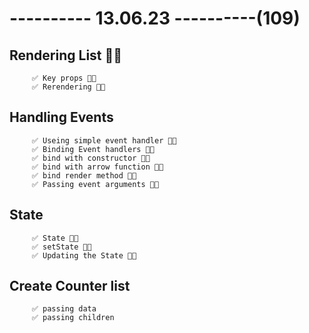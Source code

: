# ---------- 13.06.23 ----------(109)

## Rendering List 👍🏻

         ✅ Key props 👍🏻
         ✅ Rerendering 👍🏻

## Handling Events

         ✅ Useing simple event handler 👍🏻
         ✅ Binding Event handlers 👍🏻
         ✅ bind with constructor 👍🏻
         ✅ bind with arrow function 👍🏻
         ✅ bind render method 👍🏻
         ✅ Passing event arguments 👍🏻

## State

         ✅ State 👍🏻
         ✅ setState 👍🏻
         ✅ Updating the State 👍🏻

## Create Counter list

         ✅ passing data
         ✅ passing children
